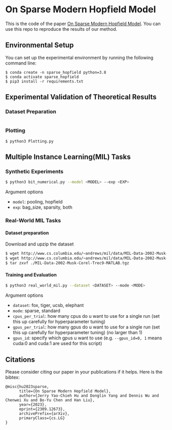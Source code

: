 # On Sparse Modern Hopfield Model
This is the code of the paper [On Sparse Modern Hopfield Model](https://arxiv.org/pdf/2309.12673.pdf). You can use this repo to reproduce the results of our method.

## Environmental Setup

You can set up the experimental environment by running the following command line:

```shell
$ conda create -n sparse_hopfield python=3.8
$ conda activate sparse_hopfield
$ pip3 install -r requirements.txt
```

## Experimental Validation of Theoretical Results

### Dataset Preparation

```bash

```

### Plotting

```shell
$ python3 Plotting.py
```

## Multiple Instance Learning(MIL) Tasks

### Synthetic Experiments

```bash
$ python3 bit_numerical.py --model <MODEL> --exp <EXP>
```

Argument options 
* `model`: pooling, hopfield
* `exp`: bag_size, sparsity, both

### Real-World MIL Tasks

#### Dataset preparation

Download and upzip the dataset

```bash
$ wget http://www.cs.columbia.edu/~andrews/mil/data/MIL-Data-2002-Musk-Corel-Trec9-MATLAB.tgz 
$ wget http://www.cs.columbia.edu/~andrews/mil/data/MIL-Data-2002-Musk-Corel-Trec9-MATLAB.tgz 
$ tar zxvf ./MIL-Data-2002-Musk-Corel-Trec9-MATLAB.tgz 
```
#### Training and Evaluation

```bash
$ python3 real_world_mil.py --dataset <DATASET> --mode <MODE>
```

Argument options 
* `dataset`: fox, tiger, ucsb, elephant
* `mode`: sparse, standard
* `cpus_per_trial`: how many cpus do u want to use for a single run (set this up carefully for hyperparameter tuning)
* `gpus_per_trial`: how many gpus do u want to use for a single run (set this up carefully for hyperparameter tuning) (no larger than 1)
* `gpus_id`: specify which gpus u want to use (e.g. `--gpus_id=0, 1` means cuda:0 and cuda:1 are used for this script)

## Citations

Please consider citing our paper in your publications if it helps. Here is the bibtex:

```
@misc{hu2023sparse,
      title={On Sparse Modern Hopfield Model}, 
      author={Jerry Yao-Chieh Hu and Donglin Yang and Dennis Wu and Chenwei Xu and Bo-Yu Chen and Han Liu},
      year={2023},
      eprint={2309.12673},
      archivePrefix={arXiv},
      primaryClass={cs.LG}
}
```
